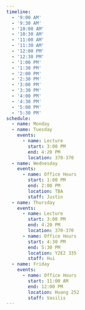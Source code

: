 ```yaml
---
timeline:
  - '9:00 AM'
  - '9:30 AM'
  - '10:00 AM'
  - '10:30 AM'
  - '11:00 AM'
  - '11:30 AM'
  - '12:00 PM'
  - '12:30 PM'
  - '1:00 PM'
  - '1:30 PM'
  - '2:00 PM'
  - '2:30 PM'
  - '3:00 PM'
  - '3:30 PM'
  - '4:00 PM'
  - '4:30 PM'
  - '5:00 PM'
  - '5:30 PM'
schedule:
  - name: Monday
  - name: Tuesday
    events:
      - name: Lecture
        start: 3:00 PM
        end: 4:20 PM
        location: 370-370
  - name: Wednesday
    events:
      - name: Office Hours
        start: 1:00 PM
        end: 2:00 PM
        location: TBA
        staff: Justin
  - name: Thursday
    events:
      - name: Lecture
        start: 3:00 PM
        end: 4:20 PM
        location: 370-370
      - name: Office Hours
        start: 4:30 PM
        end: 5:30 PM
        location: Y2E2 335
        staff: Hui
  - name: Friday
    events:
      - name: Office Hours
        start: 11:00 AM
        end: 12:00 PM
        location: Huang 252
        staff: Vasilis
---
```

